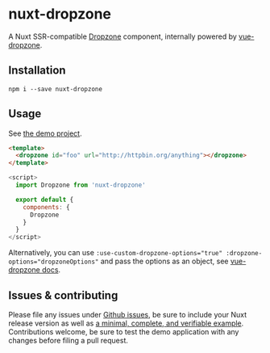 # nuxt-dropzone

A Nuxt SSR-compatible [Dropzone](http://www.dropzonejs.com/) component, internally powered by [vue-dropzone](https://github.com/rowanwins/vue-dropzone).  

## Installation

    npm i --save nuxt-dropzone 

## Usage

See [the demo project](https://github.com/Etheryte/nuxt-dropzone/tree/master/demo).

```html
<template>
  <dropzone id="foo" url="http://httpbin.org/anything"></dropzone>
</template>
```
```js
<script>
  import Dropzone from 'nuxt-dropzone'

  export default {
    components: {
      Dropzone
    }
  }
</script>
```

Alternatively, you can use `:use-custom-dropzone-options="true" :dropzone-options="dropzoneOptions"` and pass the options as an object, see [vue-dropzone docs](https://github.com/rowanwins/vue-dropzone#props).

## Issues & contributing

Please file any issues under [Github issues](https://github.com/Etheryte/nuxt-dropzone/issues), be sure to include your Nuxt release version as well as [a minimal, complete, and verifiable example](https://stackoverflow.com/help/mcve).  
Contributions welcome, be sure to test the demo application with any changes before filing a pull request.